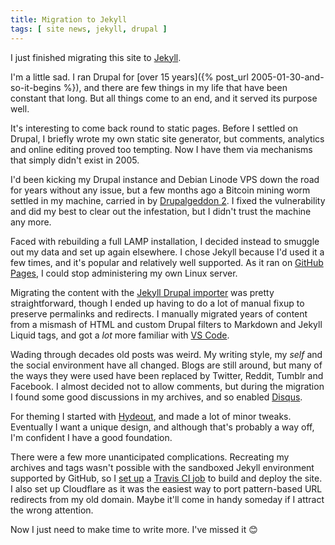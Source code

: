 ```yaml
---
title: Migration to Jekyll
tags: [ site news, jekyll, drupal ]
---
```


I just finished migrating this site to [Jekyll](https://jekyllrb.com/).<!--break-->

I'm a little sad. I ran Drupal for [over 15 years]({% post_url
2005-01-30-and-so-it-begins %}), and there are few things in my life that have
been constant that long. But all things come to an end, and it served its
purpose well.

It's interesting to come back round to static pages. Before I settled on Drupal,
I briefly wrote my own static site generator, but comments, analytics and online
editing proved too tempting. Now I have them via mechanisms that simply didn't
exist in 2005.

I'd been kicking my Drupal instance and Debian Linode VPS down the road for
years without any issue, but a few months ago a Bitcoin mining worm settled in
my machine, carried in by [Drupalgeddon
2](https://www.drupal.org/sa-core-2018-002). I fixed the vulnerability and did
my best to clear out the infestation, but I didn't trust the machine any more.

Faced with rebuilding a full LAMP installation, I decided instead to smuggle out
my data and set up again elsewhere. I chose Jekyll because I'd used it a few
times, and it's popular and relatively well supported. As it ran on [GitHub
Pages](https://pages.github.com/), I could stop administering my own Linux
server.

Migrating the content with the [Jekyll Drupal
importer](https://import.jekyllrb.com/docs/drupal7) was pretty straightforward,
though I ended up having to do a lot of manual fixup to preserve permalinks and
redirects. I manually migrated years of content from a mismash of HTML and
custom Drupal filters to Markdown and Jekyll Liquid tags, and got a *lot* more
familiar with [VS Code](https://code.visualstudio.com/).

Wading through decades old posts was weird. My writing style, my *self* and the
social environment have all changed. Blogs are still around, but many of the
ways they were used have been replaced by Twitter, Reddit, Tumblr and Facebook.
I almost decided not to allow comments, but during the migration I found some
good discussions in my archives, and so enabled [Disqus](https://disqus.com/).

For theming I started with [Hydeout](https://fongandrew.github.io/hydeout), and
made a lot of minor tweaks. Eventually I want a unique design, and although
that's probably a way off, I'm confident I have a good foundation.

There were a few more unanticipated complications. Recreating my archives and
tags wasn't possible with the sandboxed Jekyll environment supported by GitHub,
so I [set
up](http://joshfrankel.me/blog/deploying-a-jekyll-blog-to-github-pages-with-custom-plugins-and-travisci)
a [Travis CI job](https://travis-ci.org/mhutch/mhutch.github.io) to build and
deploy the site. I also set up Cloudflare as it was the easiest way to port
pattern-based URL redirects from my old domain. Maybe it'll come in handy
someday if I attract the wrong attention.

Now I just need to make time to write more. I've missed it 😊